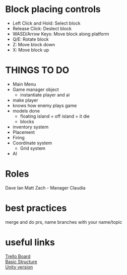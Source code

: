 # Block placing controls
- Left Click and Hold: Select block
- Release Click: Deslect block
- WASD/Arrow Keys: Move block along platform
- Q/E: Rotate block
- Z: Move block down
- X: Move block up

# THINGS TO DO
- Main Menu
- Game manager object
    - instantiate player and ai
- make player
- knows how enemy plays game
- models done
    - floating island = off island = it die
    - blocks
- inventory system
- Placement
- Firing
- Coordinate system
    - Grid system
- AI

# Roles

Dave
Ian
Matt
Zach - Manager
Claudia

# best practices

merge and do prs, name branches with your name/topic

# useful links

[Trello Board](https://trello.com/b/SsozsEoj/castleton)  
[Basic Structure](https://docs.google.com/presentation/d/1BecJwL0Y0D2H8KSTEiCIrvznbzvSIQGzAETYimkmITw/edit#slide=id.p)  
[Unity version](https://unity3d.com/get-unity/download/archive?_ga=2.44856292.1772113876.1543684888-367692921.1543684888)
